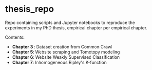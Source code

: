 # thesis_repo
Repo containing scripts and Jupyter notebooks to reproduce the experiments in my PhD thesis, empirical chapter per empirical chapter. 

Contents: 

<ul>
	<li> <b>Chapter 3 </b>: Dataset creation from Common Crawl 
	<li> <b>Chapter 5</b>: Website scraping and Tomotopy modeling 
	<li> <b>Chapter 6</b>: Website Weakly Supervised Classification
	<li> <b>Chapter 7</b>: Inhomogeneous Ripley's K-function 
  </ul>
